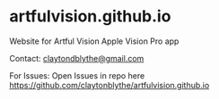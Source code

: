 # artfulvision.github.io
Website for Artful Vision Apple Vision Pro app

Contact: claytondblythe@gmail.com

For Issues: Open Issues in repo here https://github.com/claytonblythe/artfulvision.github.io
